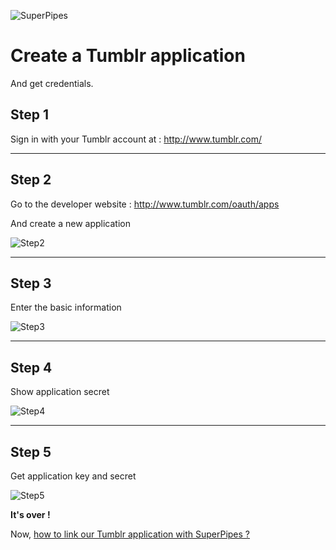 ![SuperPipes](https://raw.githubusercontent.com/fabienvauchelles/superpipes/master/docs/images/logo_slogan238.png)


# Create a Tumblr application

And get credentials.


## Step 1

Sign in with your Tumblr account at : http://www.tumblr.com/

---

## Step 2

Go to the developer website : http://www.tumblr.com/oauth/apps

And create a new application

![Step2](https://raw.githubusercontent.com/fabienvauchelles/superpipes/master/docs/images/tumblr_create_app.png)

---

## Step 3

Enter the basic information

![Step3](https://raw.githubusercontent.com/fabienvauchelles/superpipes/master/docs/images/tumblr_info.png)

---

## Step 4

Show application secret

![Step4](https://raw.githubusercontent.com/fabienvauchelles/superpipes/master/docs/images/tumblr_show_secret.png)

---

## Step 5

Get application key and secret

![Step5](https://raw.githubusercontent.com/fabienvauchelles/superpipes/master/docs/images/tumblr_get_credentials.png)


__It's over !__

Now, [how to link our Tumblr application with SuperPipes ?](Link_Tumblr_Application.md)
